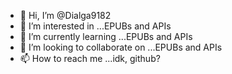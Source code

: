 - 👋 Hi, I’m @Dialga9182
- 👀 I’m interested in ...EPUBs and APIs
- 🌱 I’m currently learning ...EPUBs and APIs
- 💞️ I’m looking to collaborate on ...EPUBs and APIs
- 📫 How to reach me ...idk, github?

<!---
Dialga9182/Dialga9182 is a ✨ special ✨ repository because its `README.md` (this file) appears on your GitHub profile.
You can click the Preview link to take a look at your changes.
--->
